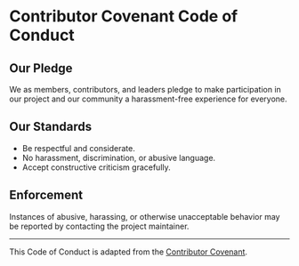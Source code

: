 # Contributor Covenant Code of Conduct

## Our Pledge

We as members, contributors, and leaders pledge to make participation in our project and our community a harassment-free experience for everyone.

## Our Standards

- Be respectful and considerate.
- No harassment, discrimination, or abusive language.
- Accept constructive criticism gracefully.

## Enforcement

Instances of abusive, harassing, or otherwise unacceptable behavior may be reported by contacting the project maintainer.

---

This Code of Conduct is adapted from the [Contributor Covenant](https://www.contributor-covenant.org/).
